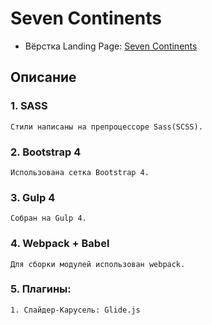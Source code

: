 # Seven Continents
- Вёрстка Landing Page: [Seven Continents](https://dmitriywolf.github.io/landingpages/continent/)

## Описание

### 1. SASS
	Стили написаны на препроцессоре Sass(SCSS).

### 2. Bootstrap 4 
	Использована сетка Bootstrap 4.

### 3. Gulp 4
	Собран на Gulp 4.

### 4. Webpack + Babel
	Для сборки модулей использован webpack.

### 5. Плагины:
    1. Слайдер-Карусель: Glide.js
